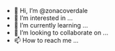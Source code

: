 - 👋 Hi, I’m @zonacoverdale
- 👀 I’m interested in ...
- 🌱 I’m currently learning ...
- 💞️ I’m looking to collaborate on ...
- 📫 How to reach me ...

<!---
zonacoverdale/zonacoverdale is a ✨ special ✨ repository because its `README.md` (this file) appears on your GitHub profile.
You can click the Preview link to take a look at your changes.
--->
